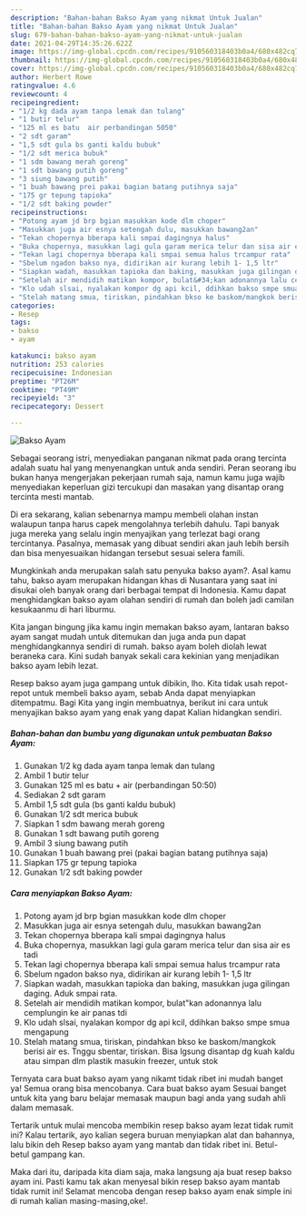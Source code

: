 ```yaml
---
description: "Bahan-bahan Bakso Ayam yang nikmat Untuk Jualan"
title: "Bahan-bahan Bakso Ayam yang nikmat Untuk Jualan"
slug: 679-bahan-bahan-bakso-ayam-yang-nikmat-untuk-jualan
date: 2021-04-29T14:35:26.622Z
image: https://img-global.cpcdn.com/recipes/910560318403b0a4/680x482cq70/bakso-ayam-foto-resep-utama.jpg
thumbnail: https://img-global.cpcdn.com/recipes/910560318403b0a4/680x482cq70/bakso-ayam-foto-resep-utama.jpg
cover: https://img-global.cpcdn.com/recipes/910560318403b0a4/680x482cq70/bakso-ayam-foto-resep-utama.jpg
author: Herbert Rowe
ratingvalue: 4.6
reviewcount: 4
recipeingredient:
- "1/2 kg dada ayam tanpa lemak dan tulang"
- "1 butir telur"
- "125 ml es batu  air perbandingan 5050"
- "2 sdt garam"
- "1,5 sdt gula bs ganti kaldu bubuk"
- "1/2 sdt merica bubuk"
- "1 sdm bawang merah goreng"
- "1 sdt bawang putih goreng"
- "3 siung bawang putih"
- "1 buah bawang prei pakai bagian batang putihnya saja"
- "175 gr tepung tapioka"
- "1/2 sdt baking powder"
recipeinstructions:
- "Potong ayam jd brp bgian masukkan kode dlm choper"
- "Masukkan juga air esnya setengah dulu, masukkan bawang2an"
- "Tekan chopernya bberapa kali smpai dagingnya halus"
- "Buka chopernya, masukkan lagi gula garam merica telur dan sisa air es tadi"
- "Tekan lagi chopernya bberapa kali smpai semua halus trcampur rata"
- "Sbelum ngadon bakso nya, didirikan air kurang lebih 1- 1,5 ltr"
- "Siapkan wadah, masukkan tapioka dan baking, masukkan juga gilingan daging. Aduk smpai rata."
- "Setelah air mendidih matikan kompor, bulat&#34;kan adonannya lalu cemplungin ke air panas tdi"
- "Klo udah slsai, nyalakan kompor dg api kcil, ddihkan bakso smpe smua mengapung"
- "Stelah matang smua, tiriskan, pindahkan bkso ke baskom/mangkok berisi air es. Tnggu sbentar, tiriskan. Bisa lgsung disantap dg kuah kaldu atau simpan dlm plastik masukin freezer, untuk stok"
categories:
- Resep
tags:
- bakso
- ayam

katakunci: bakso ayam 
nutrition: 253 calories
recipecuisine: Indonesian
preptime: "PT26M"
cooktime: "PT49M"
recipeyield: "3"
recipecategory: Dessert

---
```



![Bakso Ayam](https://img-global.cpcdn.com/recipes/910560318403b0a4/680x482cq70/bakso-ayam-foto-resep-utama.jpg)

Sebagai seorang istri, menyediakan panganan nikmat pada orang tercinta adalah suatu hal yang menyenangkan untuk anda sendiri. Peran seorang ibu bukan hanya mengerjakan pekerjaan rumah saja, namun kamu juga wajib menyediakan keperluan gizi tercukupi dan masakan yang disantap orang tercinta mesti mantab.

Di era  sekarang, kalian sebenarnya mampu membeli olahan instan walaupun tanpa harus capek mengolahnya terlebih dahulu. Tapi banyak juga mereka yang selalu ingin menyajikan yang terlezat bagi orang tercintanya. Pasalnya, memasak yang dibuat sendiri akan jauh lebih bersih dan bisa menyesuaikan hidangan tersebut sesuai selera famili. 



Mungkinkah anda merupakan salah satu penyuka bakso ayam?. Asal kamu tahu, bakso ayam merupakan hidangan khas di Nusantara yang saat ini disukai oleh banyak orang dari berbagai tempat di Indonesia. Kamu dapat menghidangkan bakso ayam olahan sendiri di rumah dan boleh jadi camilan kesukaanmu di hari liburmu.

Kita jangan bingung jika kamu ingin memakan bakso ayam, lantaran bakso ayam sangat mudah untuk ditemukan dan juga anda pun dapat menghidangkannya sendiri di rumah. bakso ayam boleh diolah lewat beraneka cara. Kini sudah banyak sekali cara kekinian yang menjadikan bakso ayam lebih lezat.

Resep bakso ayam juga gampang untuk dibikin, lho. Kita tidak usah repot-repot untuk membeli bakso ayam, sebab Anda dapat menyiapkan ditempatmu. Bagi Kita yang ingin membuatnya, berikut ini cara untuk menyajikan bakso ayam yang enak yang dapat Kalian hidangkan sendiri.

<!--inarticleads1-->

##### Bahan-bahan dan bumbu yang digunakan untuk pembuatan Bakso Ayam:

1. Gunakan 1/2 kg dada ayam tanpa lemak dan tulang
1. Ambil 1 butir telur
1. Gunakan 125 ml es batu + air (perbandingan 50:50)
1. Sediakan 2 sdt garam
1. Ambil 1,5 sdt gula (bs ganti kaldu bubuk)
1. Gunakan 1/2 sdt merica bubuk
1. Siapkan 1 sdm bawang merah goreng
1. Gunakan 1 sdt bawang putih goreng
1. Ambil 3 siung bawang putih
1. Gunakan 1 buah bawang prei (pakai bagian batang putihnya saja)
1. Siapkan 175 gr tepung tapioka
1. Gunakan 1/2 sdt baking powder




<!--inarticleads2-->

##### Cara menyiapkan Bakso Ayam:

1. Potong ayam jd brp bgian masukkan kode dlm choper
1. Masukkan juga air esnya setengah dulu, masukkan bawang2an
1. Tekan chopernya bberapa kali smpai dagingnya halus
1. Buka chopernya, masukkan lagi gula garam merica telur dan sisa air es tadi
1. Tekan lagi chopernya bberapa kali smpai semua halus trcampur rata
1. Sbelum ngadon bakso nya, didirikan air kurang lebih 1- 1,5 ltr
1. Siapkan wadah, masukkan tapioka dan baking, masukkan juga gilingan daging. Aduk smpai rata.
1. Setelah air mendidih matikan kompor, bulat&#34;kan adonannya lalu cemplungin ke air panas tdi
1. Klo udah slsai, nyalakan kompor dg api kcil, ddihkan bakso smpe smua mengapung
1. Stelah matang smua, tiriskan, pindahkan bkso ke baskom/mangkok berisi air es. Tnggu sbentar, tiriskan. Bisa lgsung disantap dg kuah kaldu atau simpan dlm plastik masukin freezer, untuk stok




Ternyata cara buat bakso ayam yang nikamt tidak ribet ini mudah banget ya! Semua orang bisa mencobanya. Cara buat bakso ayam Sesuai banget untuk kita yang baru belajar memasak maupun bagi anda yang sudah ahli dalam memasak.

Tertarik untuk mulai mencoba membikin resep bakso ayam lezat tidak rumit ini? Kalau tertarik, ayo kalian segera buruan menyiapkan alat dan bahannya, lalu bikin deh Resep bakso ayam yang mantab dan tidak ribet ini. Betul-betul gampang kan. 

Maka dari itu, daripada kita diam saja, maka langsung aja buat resep bakso ayam ini. Pasti kamu tak akan menyesal bikin resep bakso ayam mantab tidak rumit ini! Selamat mencoba dengan resep bakso ayam enak simple ini di rumah kalian masing-masing,oke!.

